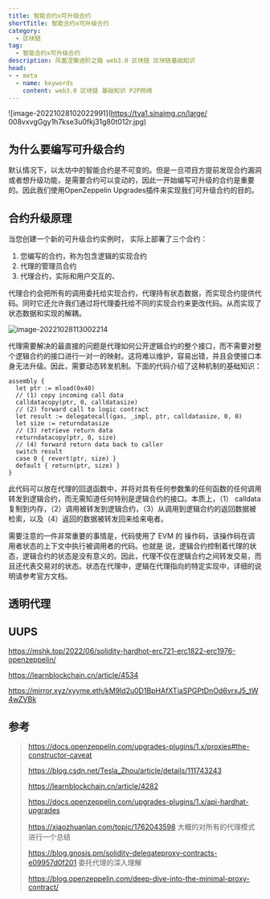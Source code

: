 ```yaml
---
title: 智能合约x可升级合约
shortTitle: 智能合约x可升级合约
category:
  - 区块链
tag:
  - 智能合约x可升级合约
description: 凤凰涅槃进阶之路 web3.0 区块链 区块链基础知识  
head:
- - meta
  - name: keywords
    content: web3.0 区块链 基础知识 P2P网络 
---
```

![image-20221028102022991](https://tva1.sinaimg.cn/large/
008vxvgGgy1h7kse3u0fkj31g80t012r.jpg)



## 为什么要编写可升级合约

默认情况下，以太坊中的智能合约是不可变的。但是一旦项目方提前发现合约漏洞或者想升级功能，是需要合约可以变动的，因此一开始编写可升级的合约是重要的。因此我们使用OpenZeppelin Upgrades插件来实现我们可升级合约的目的。



## 合约升级原理

当您创建一个新的可升级合约实例时， 实际上部署了三个合约：

1. 您编写的合约，称为包含逻辑的实现合约
2. 代理的管理员合约
3. 代理合约，实际和用户交互的、

代理合约会把所有的调用委托给实现合约，代理持有状态数据，而实现合约提供代码。同时它还允许我们通过将代理委托给不同的实现合约来更改代码。从而实现了状态数据和实现的解耦。

![image-20221028113002214](https://tva1.sinaimg.cn/large/008vxvgGgy1h7kuengsfrj313s04yaa9.jpg)

代理需要解决的最直接的问题是代理如何公开逻辑合约的整个接口，而不需要对整个逻辑合约的接口进行一对一的映射。这将难以维护，容易出错，并且会使接口本身无法升级。因此，需要动态转发机制。下面的代码介绍了这种机制的基础知识：

```assembly
assembly {
  let ptr := mload(0x40)
  // (1) copy incoming call data
  calldatacopy(ptr, 0, calldatasize)
  // (2) forward call to logic contract
  let result := delegatecall(gas, _impl, ptr, calldatasize, 0, 0)
  let size := returndatasize
  // (3) retrieve return data
  returndatacopy(ptr, 0, size)
  // (4) forward return data back to caller
  switch result
  case 0 { revert(ptr, size) }
  default { return(ptr, size) }
}
```

此代码可以放在代理的回退函数中，并将对具有任何参数集的任何函数的任何调用转发到逻辑合约，而无需知道任何特别是逻辑合约的接口。本质上，（1） calldata复制到内存，（2）调用被转发到逻辑合约，（3）从调用到逻辑合约的返回数据被检索，以及（4）返回的数据被转发回来给来电者。

需要注意的一件非常重要的事情是，代码使用了 EVM 的 操作码，该操作码在调用者状态的上下文中执行被调用者的代码。也就是
说，逻辑合约控制着代理的状态，逻辑合约的状态是没有意义的。因此，代理不仅在逻辑合约之间转发交易，而且还代表交易对的状态。状态在代理中，逻辑在代理指向的特定实现中，详细的说明请参考官方文档。

## 透明代理



## UUPS

https://mshk.top/2022/06/solidity-hardhot-erc721-erc1822-erc1976-openzeppelin/

https://learnblockchain.cn/article/4534

https://mirror.xyz/xyyme.eth/kM9ld2u0D1BpHAfXTiaSPGPtDnOd6vrxJ5_tW4wZVBk

## 参考

> https://docs.openzeppelin.com/upgrades-plugins/1.x/proxies#the-constructor-caveat
>
> https://blog.csdn.net/Tesla_Zhou/article/details/111743243
>
> https://learnblockchain.cn/article/4282
>
> https://docs.openzeppelin.com/upgrades-plugins/1.x/api-hardhat-upgrades
>
> https://xiaozhuanlan.com/topic/1762043598 大概的对所有的代理模式进行一个总结
>
> https://blog.gnosis.pm/solidity-delegateproxy-contracts-e09957d0f201 委托代理的深入理解
>
> https://blog.openzeppelin.com/deep-dive-into-the-minimal-proxy-contract/